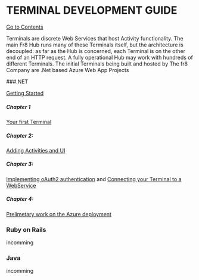 # TERMINAL DEVELOPMENT GUIDE
[Go to Contents](https://github.com/Fr8org/Fr8Core/blob/master/Docs/Home.md) 

Terminals are discrete Web Services that host Activity functionality.
The main Fr8 Hub runs many of these Terminals itself, but the architecture is decoupled: as far as the Hub is concerned, each Terminal is on the other end of an HTTP request. A fully operational Hub may work with hundreds of different Terminals.
The initial Terminals being built and hosted by The fr8 Company are .Net based Azure Web App Projects

###.NET

[Getting Started](dotNet/TerminalDeveloping-GettingStarted.md)

##### Chapter 1
[Your first Terminal](dotNet/TerminalDeveloping-Chapter-1.md)

##### Chapter 2:
[Adding Activities and UI](dotNet/TerminalDeveloping-Chapter-2.md)

##### Chapter 3:
[Implementing oAuth2 authentication](dotNet/TerminalDeveloping-Authentication.md) and [Connecting your Terminal to a WebService ](dotNet/TerminalDeveloping-AddingAWebService.md)

##### Chapter 4:
[Prelimetary work on the Azure deployment](dotNet/TerminalDeveloping-DeployingToAzure.md)

### Ruby on Rails

incomming

### Java

incomming